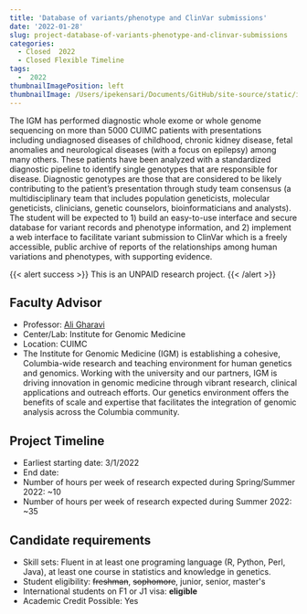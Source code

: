 ```yaml
---
title: 'Database of variants/phenotype and ClinVar submissions'
date: '2022-01-28'
slug: project-database-of-variants-phenotype-and-clinvar-submissions
categories:
  - Closed  2022 
  - Closed Flexible Timeline
tags:
  -  2022
thumbnailImagePosition: left
thumbnailImage: /Users/ipekensari/Documents/GitHub/site-source/static/img/construction.png
---
```

The IGM has performed diagnostic whole exome or whole genome sequencing on more than 5000 CUIMC patients with presentations including undiagnosed diseases of childhood, chronic kidney disease, fetal anomalies and neurological diseases (with a focus on epilepsy) among many others. These patients have been analyzed with a standardized diagnostic pipeline to identify single genotypes that are responsible for disease. Diagnostic genotypes are those that are considered to be likely contributing to the patient’s presentation through study team consensus (a multidisciplinary team that includes population geneticists, molecular geneticists, clinicians, genetic counselors, bioinformaticians and analysts). The student will be expected to 1) build an easy-to-use interface and secure database for variant records and phenotype information, and 2) implement a web interface to facilitate variant submission to ClinVar which is a freely accessible, public archive of reports of the relationships among human variations and phenotypes, with supporting evidence.

<!--more-->

{{< alert success >}}
This is an UNPAID research project.
{{< /alert >}}

## Faculty Advisor
+ Professor: [Ali Gharavi](https://www.igm.columbia.edu/)
+ Center/Lab: Institute for Genomic Medicine
+ Location: CUIMC
+ The Institute for Genomic Medicine (IGM) is establishing a cohesive, Columbia-wide research and teaching environment for human genetics and genomics. Working with the university and our partners, IGM is driving innovation in genomic medicine through vibrant research, clinical applications and outreach efforts. Our genetics environment offers the benefits of scale and expertise that facilitates the integration of genomic analysis across the Columbia community.

## Project Timeline
+ Earliest starting date: 3/1/2022
+ End date: 
+ Number of hours per week of research expected during Spring/Summer 2022: ~10
+ Number of hours per week of research expected during Summer 2022: ~35

## Candidate requirements
+ Skill sets: Fluent in at least one programing language (R, Python, Perl, Java), at least one course in statistics and knowledge in genetics.
+ Student eligibility: ~~freshman~~, ~~sophomore~~, junior, senior, master's
+ International students on F1 or J1 visa: **eligible**
+ Academic Credit Possible: Yes

